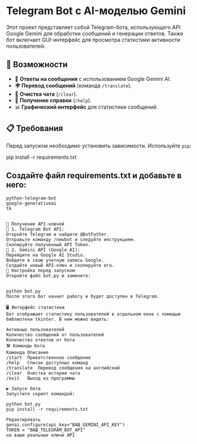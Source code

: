 # Telegram Bot с AI-моделью Gemini

Этот проект представляет собой Telegram-бота, использующего API Google Gemini для обработки сообщений и генерации ответов. Также бот включает GUI-интерфейс для просмотра статистики активности пользователей.

## 🚀 Возможности

- 🤖 **Ответы на сообщения** с использованием Google Gemini AI.
- 🌍 **Перевод сообщений** (команда `/translate`).
- 🧹 **Очистка чата** (`/clear`).
- 📖 **Получение справки** (`/help`).
- 📊 **Графический интерфейс** для статистики сообщений.

## 📋 Требования

Перед запуском необходимо установить зависимости. Используйте `pip`:

pip install -r requirements.txt

## Создайте файл requirements.txt и добавьте в него:

```
python-telegram-bot
google-generativeai
tk


🔑 Получение API-ключей
📌 1. Telegram Bot API:
Откройте Telegram и найдите @BotFather.
Отправьте команду /newbot и следуйте инструкциям.
Скопируйте полученный API Token.
📌 2. Gemini API (Google AI):
Перейдите на Google AI Studio.
Войдите в свою учетную запись Google.
Создайте новый API-ключ и скопируйте его.
🔧 Настройка перед запуском
Откройте файл bot.py и замените:


python bot.py
После этого бот начнет работу и будет доступен в Telegram.

🖥️ Интерфейс статистики
Бот отображает статистику пользователей в отдельном окне с помощью библиотеки tkinter. В нем можно видеть:

Активных пользователей
Количество сообщений от пользователей
Количество ответов от бота
🛠️ Команды бота
Команда	Описание
/start	Приветственное сообщение
/help	Список доступных команд
/translate	Перевод сообщения на английский
/clear	Очистка истории чата
/exit	Выход из программы

▶️ Запуск бота
Запустите скрипт командой:

python bot.py
pip install -r requirements.txt

Редактировать
genai.configure(api_key="ВАШ_GEMINI_API_KEY")
TOKEN = "ВАШ_TELEGRAM_BOT_API"
на ваши реальные ключи API
